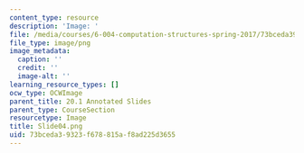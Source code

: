 ```yaml
---
content_type: resource
description: 'Image: '
file: /media/courses/6-004-computation-structures-spring-2017/73bceda39323f678815af8ad225d3655_Slide04.png
file_type: image/png
image_metadata:
  caption: ''
  credit: ''
  image-alt: ''
learning_resource_types: []
ocw_type: OCWImage
parent_title: 20.1 Annotated Slides
parent_type: CourseSection
resourcetype: Image
title: Slide04.png
uid: 73bceda3-9323-f678-815a-f8ad225d3655
---
```

